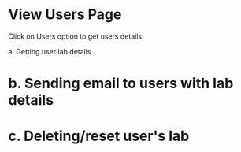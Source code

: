 # View Users Page

Click on Users option to get users details:

a. Getting user lab details





# b. Sending email to users with lab details





# c. Deleting/reset user's lab
